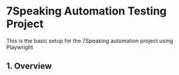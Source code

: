 # 7Speaking Automation Testing Project
This is the basic setup for the 7Speaking automation project using Playwright

## 1. Overview



